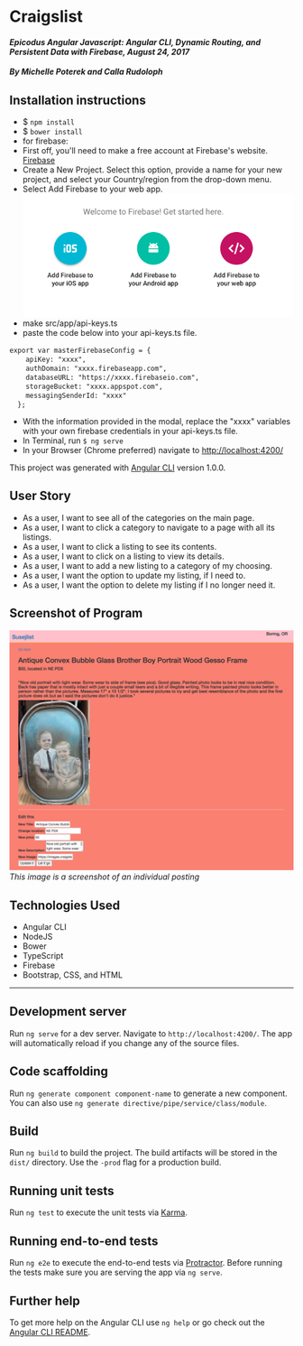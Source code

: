 # Craigslist
#### _Epicodus Angular Javascript: Angular CLI, Dynamic Routing, and Persistent Data with Firebase, August 24, 2017_
_**By Michelle Poterek and Calla Rudoloph**_

## Installation instructions
* $ `npm install`
* $ `bower install`
* for firebase:
* First off, you'll need to make a free account at Firebase's website. [Firebase](https://www.learnhowtoprogram.com/javascript/angular-extended/firebase-introduction-and-setup)
* Create a New Project. Select this option, provide a name for your new project, and select your Country/region from the drop-down menu.
* Select Add Firebase to your web app.
![Preview of instructions](src/assets/img/toWebapp.png)
* make src/app/api-keys.ts
* paste the code below into your api-keys.ts file.

````
export var masterFirebaseConfig = {
    apiKey: "xxxx",
    authDomain: "xxxx.firebaseapp.com",
    databaseURL: "https://xxxx.firebaseio.com",
    storageBucket: "xxxx.appspot.com",
    messagingSenderId: "xxxx"
  };

````
* With the information provided in the modal, replace the "xxxx" variables with your own firebase credentials in your api-keys.ts file.
* In Terminal, run `$ ng serve`
* In your Browser (Chrome preferred) navigate to [http://localhost:4200/](http://localhost:4200/)

This project was generated with [Angular CLI](https://github.com/angular/angular-cli) version 1.0.0.

## User Story
* As a user, I want to see all of the categories on the main page.
* As a user, I want to click a category to navigate to a page with all its listings.
* As a user, I want to click a listing to see its contents.
* As a user, I want to click on a listing to view its details.
* As a user, I want to add a new listing to a category of my choosing.
* As a user, I want the option to update my listing, if I need to.
* As a user, I want the option to delete my listing if I no longer need it.

## Screenshot of Program
![Preview of for Sale Post](src/assets/img/forSale.png)
_This image is a screenshot of an individual posting_

## Technologies Used
* Angular CLI
* NodeJS
* Bower
* TypeScript
* Firebase
* Bootstrap, CSS, and HTML

----

## Development server

Run `ng serve` for a dev server. Navigate to `http://localhost:4200/`. The app will automatically reload if you change any of the source files.

## Code scaffolding

Run `ng generate component component-name` to generate a new component. You can also use `ng generate directive/pipe/service/class/module`.

## Build

Run `ng build` to build the project. The build artifacts will be stored in the `dist/` directory. Use the `-prod` flag for a production build.

## Running unit tests

Run `ng test` to execute the unit tests via [Karma](https://karma-runner.github.io).

## Running end-to-end tests

Run `ng e2e` to execute the end-to-end tests via [Protractor](http://www.protractortest.org/).
Before running the tests make sure you are serving the app via `ng serve`.

## Further help

To get more help on the Angular CLI use `ng help` or go check out the [Angular CLI README](https://github.com/angular/angular-cli/blob/master/README.md).
